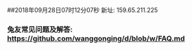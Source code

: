 ##2018年09月28日07时12分07秒 新址: 159.65.211.225
### 兔友常见问题及解答: https://github.com/wanggonging/d/blob/w/FAQ.md
